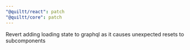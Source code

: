 ```yaml
---
"@quiltt/react": patch
"@quiltt/core": patch
---
```


Revert adding loading state to graphql as it causes unexpected resets to subcomponents

